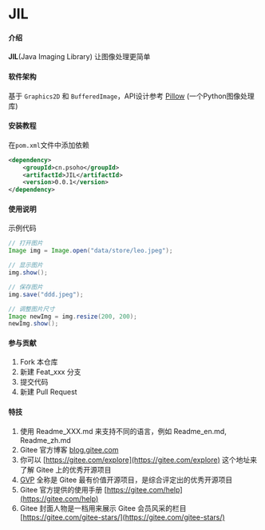 # JIL

#### 介绍

**JIL**(Java Imaging Library) 让图像处理更简单

#### 软件架构

基于 `Graphics2D` 和 `BufferedImage`，API设计参考 [Pillow](https://pillow.readthedocs.io/en/latest/index.html) (一个Python图像处理库)

#### 安装教程

在`pom.xml`文件中添加依赖

```xml
<dependency>
    <groupId>cn.psoho</groupId>
    <artifactId>JIL</artifactId>
    <version>0.0.1</version>
</dependency>
```

#### 使用说明

示例代码

```java
// 打开图片
Image img = Image.open("data/store/leo.jpeg");

// 显示图片
img.show();

// 保存图片
img.save("ddd.jpeg");

// 调整图片尺寸
Image newImg = img.resize(200, 200);
newImg.show();
```

#### 参与贡献

1.  Fork 本仓库
2.  新建 Feat_xxx 分支
3.  提交代码
4.  新建 Pull Request


#### 特技

1.  使用 Readme\_XXX.md 来支持不同的语言，例如 Readme\_en.md, Readme\_zh.md
2.  Gitee 官方博客 [blog.gitee.com](https://blog.gitee.com)
3.  你可以 [https://gitee.com/explore](https://gitee.com/explore) 这个地址来了解 Gitee 上的优秀开源项目
4.  [GVP](https://gitee.com/gvp) 全称是 Gitee 最有价值开源项目，是综合评定出的优秀开源项目
5.  Gitee 官方提供的使用手册 [https://gitee.com/help](https://gitee.com/help)
6.  Gitee 封面人物是一档用来展示 Gitee 会员风采的栏目 [https://gitee.com/gitee-stars/](https://gitee.com/gitee-stars/)
